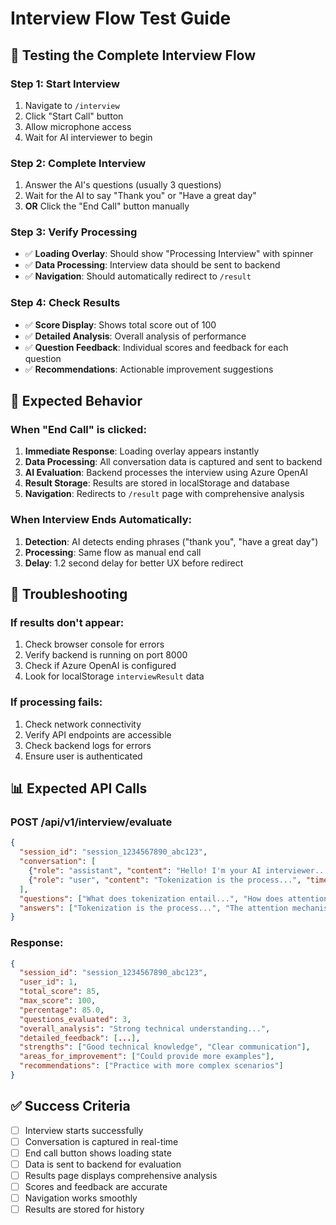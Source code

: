 # Interview Flow Test Guide

## 🧪 Testing the Complete Interview Flow

### **Step 1: Start Interview**
1. Navigate to `/interview`
2. Click "Start Call" button
3. Allow microphone access
4. Wait for AI interviewer to begin

### **Step 2: Complete Interview**
1. Answer the AI's questions (usually 3 questions)
2. Wait for the AI to say "Thank you" or "Have a great day"
3. **OR** Click the "End Call" button manually

### **Step 3: Verify Processing**
- ✅ **Loading Overlay**: Should show "Processing Interview" with spinner
- ✅ **Data Processing**: Interview data should be sent to backend
- ✅ **Navigation**: Should automatically redirect to `/result`

### **Step 4: Check Results**
- ✅ **Score Display**: Shows total score out of 100
- ✅ **Detailed Analysis**: Overall analysis of performance
- ✅ **Question Feedback**: Individual scores and feedback for each question
- ✅ **Recommendations**: Actionable improvement suggestions

## 🔧 Expected Behavior

### **When "End Call" is clicked:**
1. **Immediate Response**: Loading overlay appears instantly
2. **Data Processing**: All conversation data is captured and sent to backend
3. **AI Evaluation**: Backend processes the interview using Azure OpenAI
4. **Result Storage**: Results are stored in localStorage and database
5. **Navigation**: Redirects to `/result` page with comprehensive analysis

### **When Interview Ends Automatically:**
1. **Detection**: AI detects ending phrases ("thank you", "have a great day")
2. **Processing**: Same flow as manual end call
3. **Delay**: 1.2 second delay for better UX before redirect

## 🐛 Troubleshooting

### **If results don't appear:**
1. Check browser console for errors
2. Verify backend is running on port 8000
3. Check if Azure OpenAI is configured
4. Look for localStorage `interviewResult` data

### **If processing fails:**
1. Check network connectivity
2. Verify API endpoints are accessible
3. Check backend logs for errors
4. Ensure user is authenticated

## 📊 Expected API Calls

### **POST /api/v1/interview/evaluate**
```json
{
  "session_id": "session_1234567890_abc123",
  "conversation": [
    {"role": "assistant", "content": "Hello! I'm your AI interviewer...", "timestamp": "..."},
    {"role": "user", "content": "Tokenization is the process...", "timestamp": "..."}
  ],
  "questions": ["What does tokenization entail...", "How does attention work...", "What is zero-shot learning?"],
  "answers": ["Tokenization is the process...", "The attention mechanism...", "Zero-shot learning is..."]
}
```

### **Response:**
```json
{
  "session_id": "session_1234567890_abc123",
  "user_id": 1,
  "total_score": 85,
  "max_score": 100,
  "percentage": 85.0,
  "questions_evaluated": 3,
  "overall_analysis": "Strong technical understanding...",
  "detailed_feedback": [...],
  "strengths": ["Good technical knowledge", "Clear communication"],
  "areas_for_improvement": ["Could provide more examples"],
  "recommendations": ["Practice with more complex scenarios"]
}
```

## ✅ Success Criteria

- [ ] Interview starts successfully
- [ ] Conversation is captured in real-time
- [ ] End call button shows loading state
- [ ] Data is sent to backend for evaluation
- [ ] Results page displays comprehensive analysis
- [ ] Scores and feedback are accurate
- [ ] Navigation works smoothly
- [ ] Results are stored for history 